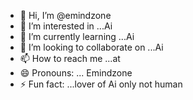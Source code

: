 - 👋 Hi, I’m @emindzone
- 👀 I’m interested in ...Ai
- 🌱 I’m currently learning ...Ai
- 💞️ I’m looking to collaborate on ...Ai
- 📫 How to reach me ...at
- 😄 Pronouns: ... Emindzone
- ⚡ Fun fact: ...lover of Ai only not human

<!---
emindzone/emindzone is a ✨ special ✨ repository because its `README.md` (this file) appears on your GitHub profile.
You can click the Preview link to take a look at your changes.
--->
